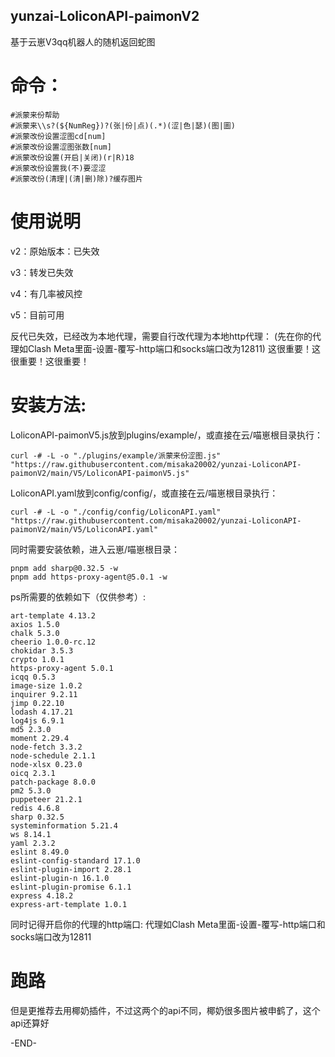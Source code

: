 ## yunzai-LoliconAPI-paimonV2
基于云崽V3qq机器人的随机返回蛇图

# 命令：
```
#派蒙来份帮助
#派蒙来\\s?(${NumReg})?(张|份|点)(.*)(涩|色|瑟)(图|圖)
#派蒙改份设置涩图cd[num]
#派蒙改份设置涩图张数[num]
#派蒙改份设置(开启|关闭)(r|R)18
#派蒙改份设置我(不)要涩涩
#派蒙改份(清理|(清|删)除)?缓存图片
```

# 使用说明

v2：原始版本：已失效

v3：转发已失效

v4：有几率被风控

v5：目前可用

反代已失效，已经改为本地代理，需要自行改代理为本地http代理：
(先在你的代理如Clash Meta里面-设置-覆写-http端口和socks端口改为12811)
这很重要！这很重要！这很重要！

# 安装方法:

LoliconAPI-paimonV5.js放到plugins/example/，或直接在云/喵崽根目录执行：
```
curl -# -L -o "./plugins/example/派蒙来份涩图.js" "https://raw.githubusercontent.com/misaka20002/yunzai-LoliconAPI-paimonV2/main/V5/LoliconAPI-paimonV5.js"
```
LoliconAPI.yaml放到config/config/，或直接在云/喵崽根目录执行：
```
curl -# -L -o "./config/config/LoliconAPI.yaml" "https://raw.githubusercontent.com/misaka20002/yunzai-LoliconAPI-paimonV2/main/V5/LoliconAPI.yaml"
```

同时需要安装依赖，进入云崽/喵崽根目录：
```
pnpm add sharp@0.32.5 -w
pnpm add https-proxy-agent@5.0.1 -w
```
ps所需要的依赖如下（仅供参考）:
```
art-template 4.13.2
axios 1.5.0
chalk 5.3.0
cheerio 1.0.0-rc.12
chokidar 3.5.3
crypto 1.0.1
https-proxy-agent 5.0.1
icqq 0.5.3
image-size 1.0.2
inquirer 9.2.11
jimp 0.22.10
lodash 4.17.21
log4js 6.9.1
md5 2.3.0
moment 2.29.4
node-fetch 3.3.2
node-schedule 2.1.1
node-xlsx 0.23.0
oicq 2.3.1
patch-package 8.0.0
pm2 5.3.0
puppeteer 21.2.1
redis 4.6.8
sharp 0.32.5
systeminformation 5.21.4
ws 8.14.1
yaml 2.3.2
eslint 8.49.0
eslint-config-standard 17.1.0
eslint-plugin-import 2.28.1
eslint-plugin-n 16.1.0
eslint-plugin-promise 6.1.1
express 4.18.2
express-art-template 1.0.1
```
同时记得开启你的代理的http端口: 
代理如Clash Meta里面-设置-覆写-http端口和socks端口改为12811

# 跑路

但是更推荐去用椰奶插件，不过这两个的api不同，椰奶很多图片被申鹤了，这个api还算好


-END-
